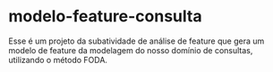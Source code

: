 # modelo-feature-consulta
Esse é um projeto da subatividade de análise de feature que gera um modelo de feature da modelagem do nosso domínio de consultas, utilizando o método FODA.
